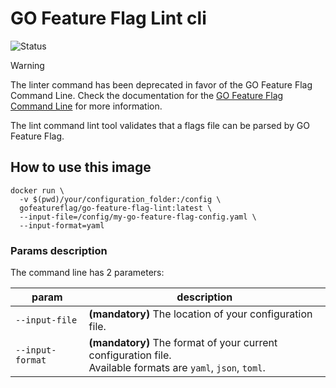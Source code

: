 # GO Feature Flag Lint cli

![Status](https://img.shields.io/badge/status-deprecated-red)

> [!WARNING]  
> The linter command has been deprecated in favor of the GO Feature Flag Command Line.
> Check the documentation for the [GO Feature Flag Command Line](http://gofeatureflag.org/docs/tooling/linter) for more information.

The lint command lint tool validates that a flags file can be parsed by GO Feature Flag.

## How to use this image

```shell
docker run \
  -v $(pwd)/your/configuration_folder:/config \
  gofeatureflag/go-feature-flag-lint:latest \
  --input-file=/config/my-go-feature-flag-config.yaml \
  --input-format=yaml
```

### Params description

The command line has 2 parameters:

| param            | description                                                                                                       |
|------------------|-------------------------------------------------------------------------------------------------------------------|
| `--input-file`   | **(mandatory)** The location of your configuration file.                                                          |
| `--input-format` | **(mandatory)** The format of your current configuration file. <br/>Available formats are `yaml`, `json`, `toml`. |
